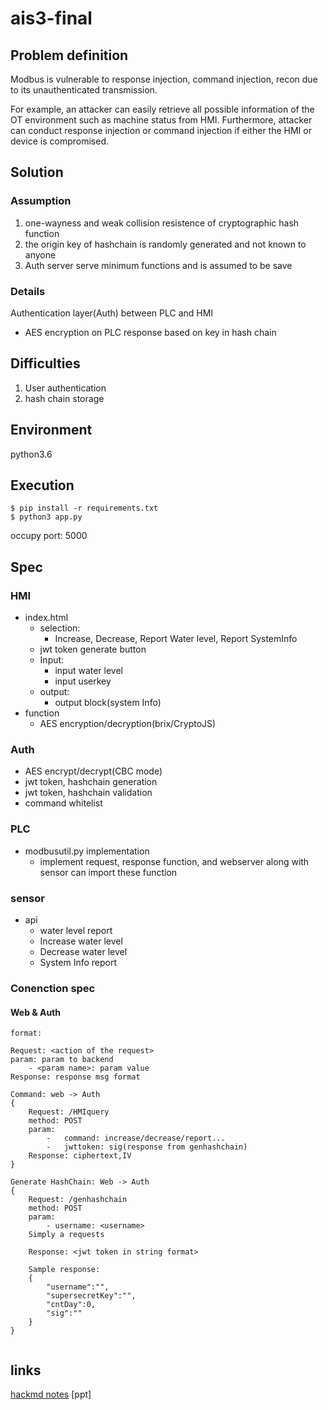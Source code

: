 # ais3-final

## Problem definition

Modbus is vulnerable to response injection, command injection, recon due to its unauthenticated transmission.

For example, an attacker can easily retrieve all possible information of the OT environment such as machine status from HMI. Furthermore, attacker can conduct response injection or command injection if either the HMI or device is compromised.

## Solution

### Assumption

1. one-wayness and weak collision resistence of cryptographic hash function
2. the origin key of hashchain is randomly generated and not known to anyone
3. Auth server serve minimum functions and is assumed to be save

### Details

Authentication layer(Auth) between PLC and HMI

- AES encryption on PLC response based on key in hash chain

## Difficulties

1. User authentication
2. hash chain storage

## Environment

python3.6

## Execution

```
$ pip install -r requirements.txt
$ python3 app.py
```
occupy port: 5000

## Spec

### HMI

- index.html
	- selection: 
		- Increase, Decrease, Report Water level, Report SystemInfo
	- jwt token generate button
	- Input:
		- input water level
		- input userkey
	- output:
		- output block(system Info)
- function
	- AES encryption/decryption(brix/CryptoJS)

### Auth

- AES encrypt/decrypt(CBC mode)
- jwt token, hashchain generation
- jwt token, hashchain validation
- command whitelist

### PLC

- modbusutil.py implementation
	- implement request, response function, and webserver along with sensor can import these function

### sensor

- api
	- water level report
	- Increase water level
	- Decrease water level
	- System Info report

### Conenction spec

#### Web & Auth

```
format:

Request: <action of the request>
param: param to backend
	- <param name>: param value
Response: response msg format

Command: web -> Auth
{
	Request: /HMIquery
	method: POST
	param:
		-	command: increase/decrease/report...
		-	jwttoken: sig(response from genhashchain)
	Response: ciphertext,IV
}

Generate HashChain: Web -> Auth
{
	Request: /genhashchain
	method: POST
	param:
		- username: <username>
	Simply a requests

	Response: <jwt token in string format>

	Sample response:
	{
		"username":"",
		"supersecretKey":"",
		"cntDay":0,
		"sig":""
	}
}


```

## links

[hackmd notes](https://hackmd.io/d_7YG7d2Tl6sjiXiLwNESQ)
[ppt]
